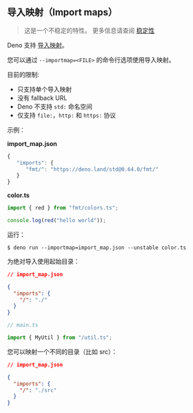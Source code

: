 ## 导入映射（Import maps）

> 这是一个不稳定的特性。
> 更多信息请查阅 [稳定性](../runtime/stability.md)

Deno 支持 [导入映射](https://github.com/WICG/import-maps)。

您可以通过 `--importmap=<FILE>` 的命令行选项使用导入映射。

目前的限制:

- 只支持单个导入映射
- 没有 fallback URL
- Deno 不支持 `std:` 命名空间
- 仅支持 `file:`，`http:` 和 `https:` 协议

示例：

**import_map.json**

```js
{
   "imports": {
      "fmt/": "https://deno.land/std@0.64.0/fmt/"
   }
}
```

**color.ts**

```ts
import { red } from "fmt/colors.ts";

console.log(red("hello world"));
```

运行：

```shell
$ deno run --importmap=import_map.json --unstable color.ts
```

为绝对导入使用起始目录：

```json
// import_map.json

{
  "imports": {
    "/": "./"
  }
}
```

```ts
// main.ts

import { MyUtil } from "/util.ts";
```

您可以映射一个不同的目录（比如 src）：

```json
// import_map.json

{
  "imports": {
    "/": "./src"
  }
}
```

